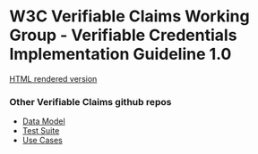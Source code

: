 # W3C Verifiable Claims Working Group - Verifiable Credentials Implementation Guideline 1.0

[HTML rendered version](https://w3c.github.io/vc-imp-guide/)

### Other Verifiable Claims github repos
* [Data Model](https://github.com/w3c/vc-data-model)
* [Test Suite](https://github.com/w3c/vc-test-suite)
* [Use Cases](https://github.com/w3c/vc-use-cases) 
